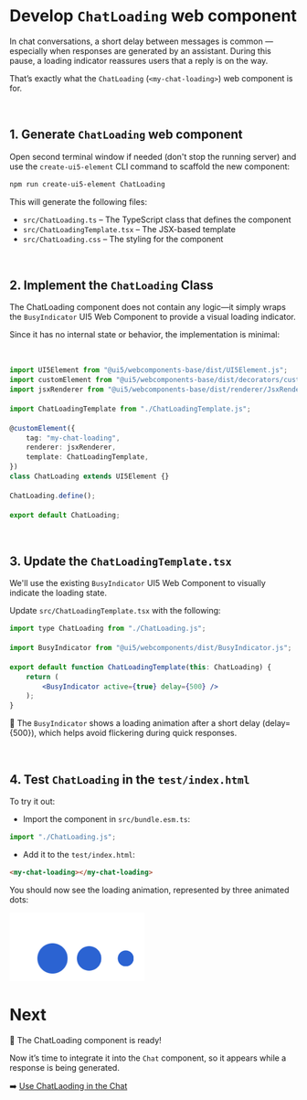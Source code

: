 # Develop `ChatLoading` web component

In chat conversations, a short delay between messages is common — especially when responses are generated by an assistant.
During this pause, a loading indicator reassures users that a reply is on the way.

That’s exactly what the `ChatLoading` (`<my-chat-loading>`) web component is for.

<br>

## 1. Generate `ChatLoading` web component

Open second terminal window if needed (don't stop the running server) and use the `create-ui5-element` CLI command to scaffold the new component:

```sh
npm run create-ui5-element ChatLoading
```

This will generate the following files:

- `src/ChatLoading.ts` – The TypeScript class that defines the component
- `src/ChatLoadingTemplate.tsx` – The JSX-based template
- `src/ChatLoading.css` – The styling for the component

<br>

## 2. Implement the `ChatLoading` Class

The ChatLoading component does not contain any logic—it simply wraps the `BusyIndicator` UI5 Web Component to provide a visual loading indicator.

Since it has no internal state or behavior, the implementation is minimal:

<br>

```ts
import UI5Element from "@ui5/webcomponents-base/dist/UI5Element.js";
import customElement from "@ui5/webcomponents-base/dist/decorators/customElement.js";
import jsxRenderer from "@ui5/webcomponents-base/dist/renderer/JsxRenderer.js";

import ChatLoadingTemplate from "./ChatLoadingTemplate.js";

@customElement({
	tag: "my-chat-loading",
	renderer: jsxRenderer,
	template: ChatLoadingTemplate,
})
class ChatLoading extends UI5Element {}

ChatLoading.define();

export default ChatLoading;
```

<br>

## 3. Update the `ChatLoadingTemplate.tsx`

We'll use the existing `BusyIndicator` UI5 Web Component to visually indicate the loading state.

Update `src/ChatLoadingTemplate.tsx` with the following:

```jsx
import type ChatLoading from "./ChatLoading.js";

import BusyIndicator from "@ui5/webcomponents/dist/BusyIndicator.js";

export default function ChatLoadingTemplate(this: ChatLoading) {
	return (
		<BusyIndicator active={true} delay={500} />
	);
}
```

🧠 The `BusyIndicator` shows a loading animation after a short delay (delay={500}),
which helps avoid flickering during quick responses.

<br>

## 4. Test `ChatLoading` in the `test/index.html`

To try it out:

- Import the component in `src/bundle.esm.ts`:

 ```js
 import "./ChatLoading.js";
 ```

- Add it to the `test/index.html`:

 ```html
 <my-chat-loading></my-chat-loading>
 ```

You should now see the loading animation, represented by three animated dots:

<img src="./images/chatLoading.png" />

<br>

# Next

🎉 The ChatLoading component is ready!

Now it’s time to integrate it into the `Chat` component, so it appears while a response is being generated.

➡️ [Use ChatLaoding in the Chat](./7_Use_ChatLoading.md)
